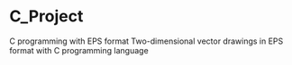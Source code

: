 # C_Project
C programming with EPS format
Two-dimensional vector drawings in EPS format with C programming language
